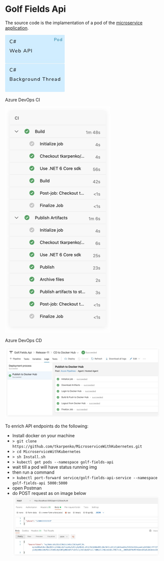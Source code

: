 # Golf Fields Api

The source code is the implamentation of a pod of the [microservice application](https://github.com/tkarpenko/MicroserviceWithKubernetes).

![cd](https://github.com/tkarpenko/GolfFieldsApi/blob/main/pod.jpg)


Azure DevOps CI

![ci](https://github.com/tkarpenko/GolfFieldsApi/blob/main/Azure%20DevOps%20CI.jpg)

Azure DevOps CD

![cd](https://github.com/tkarpenko/GolfFieldsApi/blob/main/Azure%20DevOps%20CD.jpg)


To enrich API endpoints do the following:
* Install docker on your machine
* ```> git clone https://github.com/tkarpenko/MicroserviceWithKubernetes.git```
* ```> cd MicroserviceWithKubernetes```
* ```> sh Install.sh```
* ```> kubectl get pods --namespace golf-fields-api```
* wait till a pod will have status running
img
* then run a command
* ```> kubectl port-forward service/golf-fields-api-service --namespace golf-fields-api 5000:5000```
* open Postman
* do POST request as on image below
![postman](https://github.com/tkarpenko/GolfFieldsApi/blob/main/Postman.jpg)
